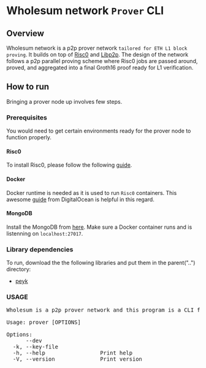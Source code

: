 # Wholesum network `Prover` CLI

## Overview

Wholesum network is a p2p prover network `tailored for ETH L1 block proving`. It builds on top of [Risc0](https://risczero.com/) and [Libp2p](https://libp2p.io). The design of the network follows a p2p parallel proving scheme where Risc0 jobs are passed around, proved, and aggregated into a final Groth16 proof ready for L1 verification.

## How to run

Bringing a prover node up involves few steps.

### Prerequisites

You would need to get certain environments ready for the prover node to function properly.

#### Risc0 

To install Risc0, please follow the following [guide](https://github.com/risc0/risc0?tab=readme-ov-file#getting-started).

#### Docker

Docker runtime is needed as it is used to run `Risc0` containers. This awesome [guide](https://www.digitalocean.com/community/tutorials/how-to-install-and-use-docker-on-ubuntu-20-04) from DigitalOcean is helpful in this regard.

#### MongoDB

Install the MongoDB from [here](https://www.mongodb.com/docs/manual/tutorial/install-mongodb-community-with-docker/). Make sure a Docker container runs and is listenning on `localhost:27017`. 

### Library dependencies

To run, download the the following libraries and put them in the parent("..") directory:

- [peyk](https://github.com/WholesumNet/peyk)

### USAGE

<pre>
Wholesum is a p2p prover network and this program is a CLI for prover nodes.

Usage: prover [OPTIONS]

Options:
      --dev                  
  -k, --key-file <KEY_FILE>  
  -h, --help                 Print help
  -V, --version              Print version
</pre>

